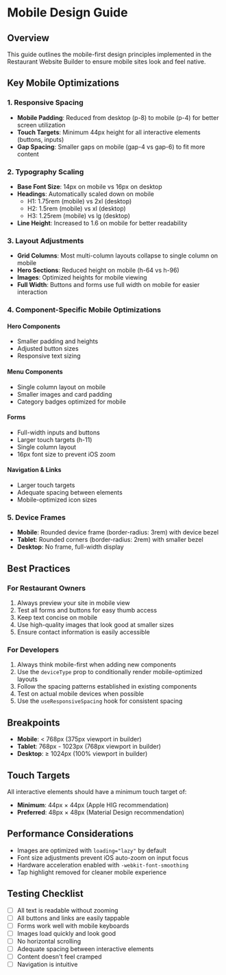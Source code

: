 # Mobile Design Guide

## Overview
This guide outlines the mobile-first design principles implemented in the Restaurant Website Builder to ensure mobile sites look and feel native.

## Key Mobile Optimizations

### 1. Responsive Spacing
- **Mobile Padding**: Reduced from desktop (p-8) to mobile (p-4) for better screen utilization
- **Touch Targets**: Minimum 44px height for all interactive elements (buttons, inputs)
- **Gap Spacing**: Smaller gaps on mobile (gap-4 vs gap-6) to fit more content

### 2. Typography Scaling
- **Base Font Size**: 14px on mobile vs 16px on desktop
- **Headings**: Automatically scaled down on mobile
  - H1: 1.75rem (mobile) vs 2xl (desktop)
  - H2: 1.5rem (mobile) vs xl (desktop)
  - H3: 1.25rem (mobile) vs lg (desktop)
- **Line Height**: Increased to 1.6 on mobile for better readability

### 3. Layout Adjustments
- **Grid Columns**: Most multi-column layouts collapse to single column on mobile
- **Hero Sections**: Reduced height on mobile (h-64 vs h-96)
- **Images**: Optimized heights for mobile viewing
- **Full Width**: Buttons and forms use full width on mobile for easier interaction

### 4. Component-Specific Mobile Optimizations

#### Hero Components
- Smaller padding and heights
- Adjusted button sizes
- Responsive text sizing

#### Menu Components
- Single column layout on mobile
- Smaller images and card padding
- Category badges optimized for mobile

#### Forms
- Full-width inputs and buttons
- Larger touch targets (h-11)
- Single column layout
- 16px font size to prevent iOS zoom

#### Navigation & Links
- Larger touch targets
- Adequate spacing between elements
- Mobile-optimized icon sizes

### 5. Device Frames
- **Mobile**: Rounded device frame (border-radius: 3rem) with device bezel
- **Tablet**: Rounded corners (border-radius: 2rem) with smaller bezel
- **Desktop**: No frame, full-width display

## Best Practices

### For Restaurant Owners
1. Always preview your site in mobile view
2. Test all forms and buttons for easy thumb access
3. Keep text concise on mobile
4. Use high-quality images that look good at smaller sizes
5. Ensure contact information is easily accessible

### For Developers
1. Always think mobile-first when adding new components
2. Use the `deviceType` prop to conditionally render mobile-optimized layouts
3. Follow the spacing patterns established in existing components
4. Test on actual mobile devices when possible
5. Use the `useResponsiveSpacing` hook for consistent spacing

## Breakpoints
- **Mobile**: < 768px (375px viewport in builder)
- **Tablet**: 768px - 1023px (768px viewport in builder)
- **Desktop**: ≥ 1024px (100% viewport in builder)

## Touch Targets
All interactive elements should have a minimum touch target of:
- **Minimum**: 44px × 44px (Apple HIG recommendation)
- **Preferred**: 48px × 48px (Material Design recommendation)

## Performance Considerations
- Images are optimized with `loading="lazy"` by default
- Font size adjustments prevent iOS auto-zoom on input focus
- Hardware acceleration enabled with `-webkit-font-smoothing`
- Tap highlight removed for cleaner mobile experience

## Testing Checklist
- [ ] All text is readable without zooming
- [ ] All buttons and links are easily tappable
- [ ] Forms work well with mobile keyboards
- [ ] Images load quickly and look good
- [ ] No horizontal scrolling
- [ ] Adequate spacing between interactive elements
- [ ] Content doesn't feel cramped
- [ ] Navigation is intuitive

